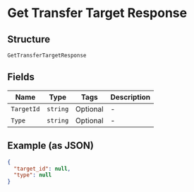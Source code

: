 
# Get Transfer Target Response

## Structure

`GetTransferTargetResponse`

## Fields

| Name | Type | Tags | Description |
|  --- | --- | --- | --- |
| `TargetId` | `string` | Optional | - |
| `Type` | `string` | Optional | - |

## Example (as JSON)

```json
{
  "target_id": null,
  "type": null
}
```

